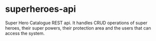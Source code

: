# superheroes-api
Super Hero Catalogue REST api. It handles CRUD operations of super heroes, their super powers, their protection area and the users that can access the system.
